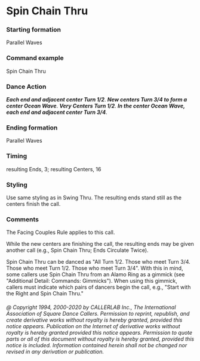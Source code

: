 
# Spin Chain Thru

### Starting formation

Parallel Waves

### Command example

Spin Chain Thru

### Dance Action

***Each end and adjacent center Turn 1/2***. ***New centers Turn 3/4 to form a center Ocean Wave***. 
***Very Centers Turn 1/2***. ***In the center Ocean Wave, each end and adjacent center Turn 3/4***.

### Ending formation

Parallel Waves

### Timing

resulting Ends, 3; resulting Centers, 16

### Styling

Use same styling as in Swing Thru. The resulting ends stand still as the centers finish the call.

### Comments

The Facing Couples Rule applies to this call.

While the new centers are finishing the call, the resulting ends may be given another call (e.g., Spin Chain
Thru; Ends Circulate Twice).

Spin Chain Thru can be danced as "All Turn 1/2.
Those who meet Turn 3/4. Those who meet Turn 1/2. Those
who meet Turn 3/4".
With this in mind, some callers use Spin Chain Thru
from an Alamo Ring as a gimmick
(see "Additional Detail: Commands: Gimmicks").
When using this gimmick, callers must indicate which pairs
of dancers begin the call, e.g.,
"Start with the Right and Spin Chain Thru."

###### @ Copyright 1994, 2000-2020 by CALLERLAB Inc., The International Association of Square Dance Callers. Permission to reprint, republish, and create derivative works without royalty is hereby granted, provided this notice appears. Publication on the Internet of derivative works without royalty is hereby granted provided this notice appears. Permission to quote parts or all of this document without royalty is hereby granted, provided this notice is included. Information contained herein shall not be changed nor revised in any derivation or publication.
